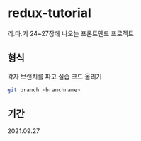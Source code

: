 # redux-tutorial

리.다.기 24~27장에 나오는 프론트엔드 프로젝트

## 형식

각자 브랜치를 파고 실습 코드 올리기

```bash
git branch <branchname>
```

## 기간 
2021.09.27 
